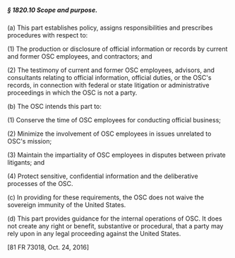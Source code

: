 ##### § 1820.10 Scope and purpose. #####

(a) This part establishes policy, assigns responsibilities and prescribes procedures with respect to:

(1) The production or disclosure of official information or records by current and former OSC employees, and contractors; and

(2) The testimony of current and former OSC employees, advisors, and consultants relating to official information, official duties, or the OSC's records, in connection with federal or state litigation or administrative proceedings in which the OSC is not a party.

(b) The OSC intends this part to:

(1) Conserve the time of OSC employees for conducting official business;

(2) Minimize the involvement of OSC employees in issues unrelated to OSC's mission;

(3) Maintain the impartiality of OSC employees in disputes between private litigants; and

(4) Protect sensitive, confidential information and the deliberative processes of the OSC.

(c) In providing for these requirements, the OSC does not waive the sovereign immunity of the United States.

(d) This part provides guidance for the internal operations of OSC. It does not create any right or benefit, substantive or procedural, that a party may rely upon in any legal proceeding against the United States.

[81 FR 73018, Oct. 24, 2016]